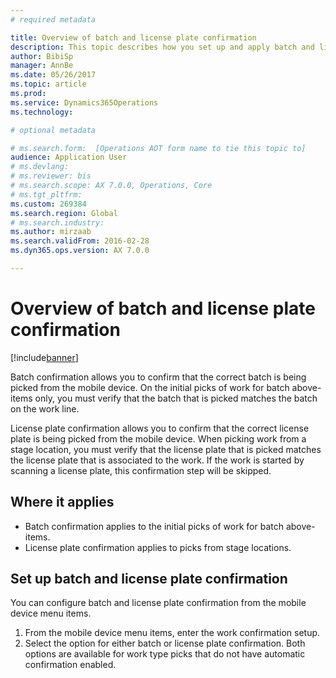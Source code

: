 ```yaml
---
# required metadata

title: Overview of batch and license plate confirmation
description: This topic describes how you set up and apply batch and license plate confirmation from a mobile device.
author: BibiSp
manager: AnnBe
ms.date: 05/26/2017
ms.topic: article
ms.prod: 
ms.service: Dynamics365Operations
ms.technology: 

# optional metadata

# ms.search.form:  [Operations AOT form name to tie this topic to]
audience: Application User
# ms.devlang: 
# ms.reviewer: bis
# ms.search.scope: AX 7.0.0, Operations, Core
# ms.tgt_pltfrm: 
ms.custom: 269384
ms.search.region: Global
# ms.search.industry: 
ms.author: mirzaab
ms.search.validFrom: 2016-02-28
ms.dyn365.ops.version: AX 7.0.0

---
```


# Overview of batch and license plate confirmation

[!include[banner](../includes/banner.md)]

Batch confirmation allows you to confirm that the correct batch is being picked from the mobile device. 
On the initial picks of work for batch above-items only, you must verify that the batch that is picked matches the batch on the work line.

License plate confirmation allows you to confirm that the correct license plate is being picked from the mobile device. 
When picking work from a stage location, you must verify that the license plate that is picked matches the license plate that is associated to the work. If the work is started by scanning a license plate, this confirmation step will be skipped.

## Where it applies

- Batch confirmation applies to the initial picks of work for batch above-items.
- License plate confirmation applies to picks from stage locations.

## Set up batch and license plate confirmation
You can configure batch and license plate confirmation from the mobile device menu items.  
1.	From the mobile device menu items, enter the work confirmation setup.  
2.	Select the option for either batch or license plate confirmation. Both options are available for work type picks that do not have automatic confirmation enabled.  


